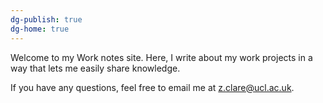 ```yaml
---
dg-publish: true
dg-home: true
---
```

Welcome to my Work notes site. Here, I write about my work projects in a way that lets me easily share knowledge.

If you have any questions, feel free to email me at z.clare@ucl.ac.uk.